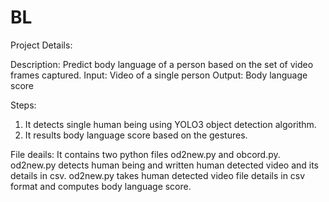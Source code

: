 # BL

Project Details:

Description: Predict body language of a person based on the set of video frames captured.
Input: Video of a single person
Output: Body language score

Steps:
1. It detects single human being using YOLO3 object detection algorithm.
2. It results body language score based on the gestures.

File deails:
It contains two python files od2new.py and obcord.py.
od2new.py detects human being and written human detected video and its details in csv.
od2new.py takes human detected video file details in csv format and computes body language score.
